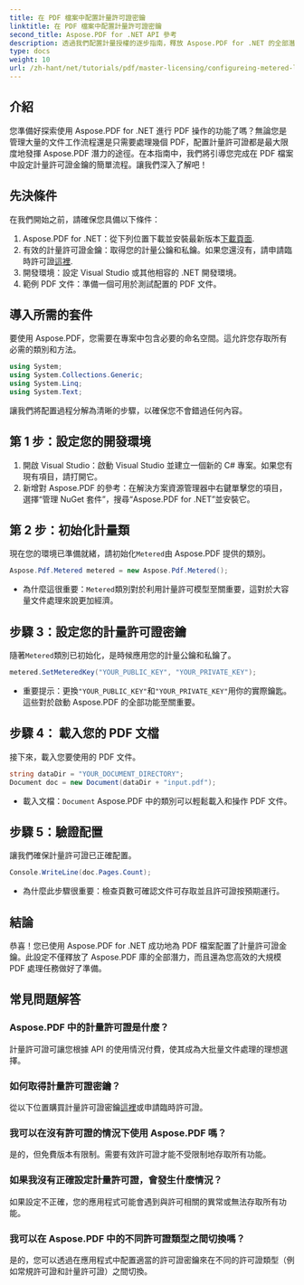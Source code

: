 ```yaml
---
title: 在 PDF 檔案中配置計量許可證密鑰
linktitle: 在 PDF 檔案中配置計量許可證密鑰
second_title: Aspose.PDF for .NET API 參考
description: 透過我們配置計量授權的逐步指南，釋放 Aspose.PDF for .NET 的全部潛力。無論您是處理大量的 PDF 工作流程還是進行細微的調整。
type: docs
weight: 10
url: /zh-hant/net/tutorials/pdf/master-licensing/configureing-metered-license-keys/
---
```

## 介紹

您準備好探索使用 Aspose.PDF for .NET 進行 PDF 操作的功能了嗎？無論您是管理大量的文件工作流程還是只需要處理幾個 PDF，配置計量許可證都是最大限度地發揮 Aspose.PDF 潛力的途徑。在本指南中，我們將引導您完成在 PDF 檔案中設定計量許可證金鑰的簡單流程。讓我們深入了解吧！

## 先決條件

在我們開始之前，請確保您具備以下條件：

1.  Aspose.PDF for .NET：從下列位置下載並安裝最新版本[下載頁面](https://releases.aspose.com/pdf/net/).
2. 有效的計量許可證金鑰：取得您的計量公鑰和私鑰。如果您還沒有，請申請臨時許可證[這裡](https://purchase.aspose.com/temporary-license/).
3. 開發環境：設定 Visual Studio 或其他相容的 .NET 開發環境。
4. 範例 PDF 文件：準備一個可用於測試配置的 PDF 文件。

## 導入所需的套件

要使用 Aspose.PDF，您需要在專案中包含必要的命名空間。這允許您存取所有必需的類別和方法。

```csharp
using System;
using System.Collections.Generic;
using System.Linq;
using System.Text;
```

讓我們將配置過程分解為清晰的步驟，以確保您不會錯過任何內容。

## 第 1 步：設定您的開發環境

1. 開啟 Visual Studio：啟動 Visual Studio 並建立一個新的 C# 專案。如果您有現有項目，請打開它。
2. 新增對 Aspose.PDF 的參考：在解決方案資源管理器中右鍵單擊您的項目，選擇“管理 NuGet 套件”，搜尋“Aspose.PDF for .NET”並安裝它。

## 第 2 步：初始化計量類

現在您的環境已準備就緒，請初始化`Metered`由 Aspose.PDF 提供的類別。

```csharp
Aspose.Pdf.Metered metered = new Aspose.Pdf.Metered();
```

- 為什麼這很重要：`Metered`類別對於利用計量許可模型至關重要，這對於大容量文件處理來說更加經濟。

## 步驟 3：設定您的計量許可證密鑰

隨著`Metered`類別已初始化，是時候應用您的計量公鑰和私鑰了。

```csharp
metered.SetMeteredKey("YOUR_PUBLIC_KEY", "YOUR_PRIVATE_KEY");
```

- 重要提示：更換`"YOUR_PUBLIC_KEY"`和`"YOUR_PRIVATE_KEY"`用你的實際鑰匙。這些對於啟動 Aspose.PDF 的全部功能至關重要。

## 步驟 4： 載入您的 PDF 文檔

接下來，載入您要使用的 PDF 文件。

```csharp
string dataDir = "YOUR_DOCUMENT_DIRECTORY";
Document doc = new Document(dataDir + "input.pdf");
```

- 載入文檔：`Document` Aspose.PDF 中的類別可以輕鬆載入和操作 PDF 文件。

## 步驟 5：驗證配置

讓我們確保計量許可證已正確配置。

```csharp
Console.WriteLine(doc.Pages.Count);
```

- 為什麼此步驟很重要：檢查頁數可確認文件可存取並且許可證按預期運行。

## 結論

恭喜！您已使用 Aspose.PDF for .NET 成功地為 PDF 檔案配置了計量許可證金鑰。此設定不僅釋放了 Aspose.PDF 庫的全部潛力，而且還為您高效的大規模 PDF 處理任務做好了準備。

## 常見問題解答

### Aspose.PDF 中的計量許可證是什麼？  
計量許可證可讓您根據 API 的使用情況付費，使其成為大批量文件處理的理想選擇。

### 如何取得計量許可證密鑰？  
從以下位置購買計量許可證密鑰[這裡](https://purchase.aspose.com/buy)或申請臨時許可證。

### 我可以在沒有許可證的情況下使用 Aspose.PDF 嗎？  
是的，但免費版本有限制。需要有效許可證才能不受限制地存取所有功能。

### 如果我沒有正確設定計量許可證，會發生什麼情況？  
如果設定不正確，您的應用程式可能會遇到與許可相關的異常或無法存取所有功能。

### 我可以在 Aspose.PDF 中的不同許可證類型之間切換嗎？  
是的，您可以透過在應用程式中配置適當的許可證密鑰來在不同的許可證類型（例如常規許可證和計量許可證）之間切換。